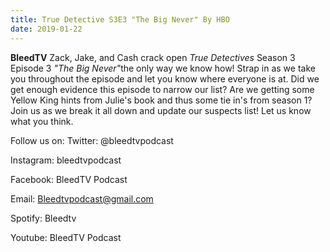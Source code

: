 ```yaml
---
title: True Detective S3E3 "The Big Never" By HBO
date: 2019-01-22
---
```


<p><strong>BleedTV</strong> Zack, Jake, and Cash crack open <em>True Detectives</em> Season 3 Episode 3 <em>"The Big Never"</em>the only way we know how! Strap in as we take you throughout the episode and let you know where everyone is at. Did we get enough evidence this episode to narrow our list? Are we getting some Yellow King hints from Julie's book and thus some tie in's from season 1? Join us as we break it all down and update our suspects list! Let us know what you think.</p>
<p>Follow us on: Twitter: @bleedtvpodcast</p>
<p>Instagram: bleedtvpodcast</p>
<p>Facebook: BleedTV Podcast</p>
<p>Email: <a href="mailto:Bleedtvpodcast@gmail.com">Bleedtvpodcast@gmail.com </a></p>
<p>Spotify: Bleedtv</p>
<p>Youtube: BleedTV Podcast</p>
